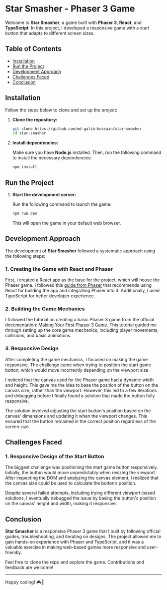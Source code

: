 # Star Smasher - Phaser 3 Game

Welcome to **Star Smasher**, a game built with **Phaser 3**, **React**, and **TypeScript**. In this project, I developed a responsive game with a start button that adapts to different screen sizes.

## Table of Contents

- [Installation](#installation)
- [Run the Project](#run-the-project)
- [Development Approach](#development-approach)
- [Challenges Faced](#challenges-faced)
- [Conclusion](#conclusion)

## Installation

Follow the steps below to clone and set up the project:

1.  **Clone the repository:**

    ```bash
    git clone https://github.com/md-galib-hossain/star-smasher
    cd star-smasher
    ```

2.  **Install dependencies:**

    Make sure you have **Node.js** installed. Then, run the following command to install the necessary dependencies:

    ```bash
    npm install
    ```

## Run the Project

1.  **Start the development server:**

    Run the following command to launch the game:

    ```bash
    npm run dev
    ```

    This will open the game in your default web browser.

## Development Approach

The development of **Star Smasher** followed a systematic approach using the following steps:

### 1. **Creating the Game with React and Phaser**

First, I created a React app as the base for the project, which will house the Phaser game. I followed this [guide from Phaser](https://phaser.io/tutorials/create-game-app) that recommends using React for building the app and integrating Phaser into it. Additionally, I used TypeScript for better developer experience.

### 2. **Building the Game Mechanics**

I followed the tutorial on creating a basic Phaser 3 game from the official documentation: [Making Your First Phaser 3 Game](https://phaser.io/tutorials/making-your-first-phaser-3-game/part1). This tutorial guided me through setting up the core game mechanics, including player movements, collisions, and basic animations.

### 3. **Responsive Design**

After completing the game mechanics, I focused on making the game responsive. The challenge came when trying to position the start game button, which would move incorrectly depending on the viewport size.

I noticed that the canvas used for the Phaser game had a dynamic width and height. This gave me the idea to base the position of the button on the canvas size, rather than the viewport. However, this led to a few iterations and debugging before I finally found a solution that made the button fully responsive.

The solution involved adjusting the start button's position based on the canvas' dimensions and updating it when the viewport changes. This ensured that the button remained in the correct position regardless of the screen size.

## Challenges Faced

### 1. **Responsive Design of the Start Button**

The biggest challenge was positioning the start game button responsively. Initially, the button would move unpredictably when resizing the viewport. After inspecting the DOM and analyzing the canvas element, I realized that the canvas size could be used to calculate the button’s position.

Despite several failed attempts, including trying different viewport-based solutions, I eventually debugged the issue by basing the button's position on the canvas' height and width, making it responsive.


## Conclusion

**Star Smasher** is a responsive Phaser 3 game that I built by following official guides, troubleshooting, and iterating on designs. The project allowed me to gain hands-on experience with Phaser and TypeScript, and it was a valuable exercise in making web-based games more responsive and user-friendly.

Feel free to clone the repo and explore the game. Contributions and feedback are welcome!

---

Happy coding! 🎮🚀
